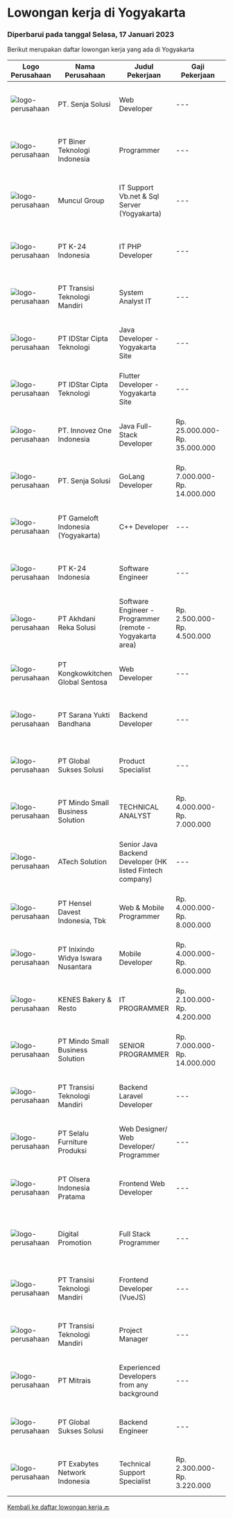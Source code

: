 
  # Lowongan kerja di Yogyakarta

  ### Diperbarui pada tanggal Selasa, 17 Januari 2023

  Berikut merupakan daftar lowongan kerja yang ada di Yogyakarta

  |Logo Perusahaan | Nama Perusahaan | Judul Pekerjaan | Gaji Pekerjaan | Lokasi | Deskripsi | Tanggal diunggah | Pranala |
  | -------------- | --------------- | --------------- | --------- | --------- | -------------- | ------- | ----------- |
  |![logo-perusahaan](https://image-service-cdn.seek.com.au/99211460ddfbe1ca45d1083d5ea115d6020bae3c/ee4dce1061f3f616224767ad58cb2fc751b8d2dc)|PT. Senja Solusi|Web Developer|---|Bandung|We are looking for skilled and fast learning Web Developers who want to work on innovative projects and products for regional and international...|Senin, 16 Januari 2023|https://www.jobstreet.co.id/id/job/web-developer-4183663?token=0~fa75878f-9992-458b-9a49-5d42a34fa5ea&sectionRank=1&jobId=jobstreet-id-job-4183663|
|![logo-perusahaan](https://image-service-cdn.seek.com.au/90604843032c576b8e30b8b6ae6a45b4a9bf88ea/ee4dce1061f3f616224767ad58cb2fc751b8d2dc)|PT Biner Teknologi Indonesia|Programmer|---|Jakarta Pusat|Kualifikasi: Pendidikan minimal SMK atau sederajat. Pengalaman bekerja sebagai programmer minimal 1 (satu) tahun. Menguasai salah satu dari bahasa...|Sabtu, 14 Januari 2023|https://www.jobstreet.co.id/id/job/programmer-4169958?token=0~fa75878f-9992-458b-9a49-5d42a34fa5ea&sectionRank=2&jobId=jobstreet-id-job-4169958|
|![logo-perusahaan](https://image-service-cdn.seek.com.au/69fde52f2034077fc0aa6e4838ef59b60c6d2d28/ee4dce1061f3f616224767ad58cb2fc751b8d2dc)|Muncul Group|IT Support Vb.net & Sql Server (Yogyakarta)|---|Yogyakarta|Deskripsi Pekerjaan : Mahir menggunakan bahasa pemrograman VB NET Desktop maupun Web (ASP.NET) Mahir menggunakan bahasa pemrograman SQL khususnya...|Kamis, 12 Januari 2023|https://www.jobstreet.co.id/id/job/it-support-vb.net-sql-server-yogyakarta-4159031?token=0~fa75878f-9992-458b-9a49-5d42a34fa5ea&sectionRank=3&jobId=jobstreet-id-job-4159031|
|![logo-perusahaan](https://image-service-cdn.seek.com.au/73afeadf1749c79edcf1d1b4f6ba6dbb1684b721/ee4dce1061f3f616224767ad58cb2fc751b8d2dc)|PT K-24 Indonesia|IT PHP Developer|---|Yogyakarta|Mengintegrasikan elemen yang dipakai user dengan elemen yang dkembangkan oleh Front-end Dveloper Membuat modul PHP yang efisien Menguji dan...|Sabtu, 14 Januari 2023|https://www.jobstreet.co.id/id/job/it-php-developer-4182958?token=0~fa75878f-9992-458b-9a49-5d42a34fa5ea&sectionRank=4&jobId=jobstreet-id-job-4182958|
|![logo-perusahaan](https://image-service-cdn.seek.com.au/b282dd8b9ab3571cdc718527a8470c39dde8a380/ee4dce1061f3f616224767ad58cb2fc751b8d2dc)|PT Transisi Teknologi Mandiri|System Analyst IT|---|Sleman|Kualifikasi:- Memiliki pengalaman minimal 1 tahun dengan pengembangan aplikasi sebagai programmer- Mampu melakukan analisis dan perancangan aplikasi-...|Kamis, 12 Januari 2023|https://www.jobstreet.co.id/id/job/system-analyst-it-4180295?token=0~fa75878f-9992-458b-9a49-5d42a34fa5ea&sectionRank=5&jobId=jobstreet-id-job-4180295|
|![logo-perusahaan](https://image-service-cdn.seek.com.au/5d3879f4175254070d6df25a44d4278779a2b72f/ee4dce1061f3f616224767ad58cb2fc751b8d2dc)|PT IDStar Cipta Teknologi|Java Developer - Yogyakarta Site|---|Yogyakarta|We are an IT consultant company based in Jakarta. IDStar facilitates between customers and our IT expertise—our Stars. We provide customers our best...|Senin, 16 Januari 2023|https://www.jobstreet.co.id/id/job/java-developer-yogyakarta-site-4184211?token=0~fa75878f-9992-458b-9a49-5d42a34fa5ea&sectionRank=6&jobId=jobstreet-id-job-4184211|
|![logo-perusahaan](https://image-service-cdn.seek.com.au/5d3879f4175254070d6df25a44d4278779a2b72f/ee4dce1061f3f616224767ad58cb2fc751b8d2dc)|PT IDStar Cipta Teknologi|Flutter Developer - Yogyakarta Site|---|Yogyakarta|Requirements: Bachelor's degree or equivalent in Computer Science 3+ years' experience in Frontend and Mobile Development Familiarity with mobile...|Senin, 16 Januari 2023|https://www.jobstreet.co.id/id/job/flutter-developer-yogyakarta-site-4184090?token=0~fa75878f-9992-458b-9a49-5d42a34fa5ea&sectionRank=7&jobId=jobstreet-id-job-4184090|
|![logo-perusahaan](https://image-service-cdn.seek.com.au/b298687ae02f9798573838624580ad51c34fe2f1/ee4dce1061f3f616224767ad58cb2fc751b8d2dc)|PT. Innovez One Indonesia|Java Full-Stack Developer|Rp. 25.000.000-Rp. 35.000.000|Jakarta Raya|We are looking for a dynamic and talented Java Full-Stack Developer with strong OOAD background to join our global team. You will work in a SCRUM team...|Minggu, 15 Januari 2023|https://www.jobstreet.co.id/id/job/java-full-stack-developer-4172159?token=0~fa75878f-9992-458b-9a49-5d42a34fa5ea&sectionRank=8&jobId=jobstreet-id-job-4172159|
|![logo-perusahaan](https://image-service-cdn.seek.com.au/aeb63e57fcb183028bc4c65d684f95f0e2f95a82/ee4dce1061f3f616224767ad58cb2fc751b8d2dc)|PT. Senja Solusi|GoLang Developer|Rp. 7.000.000-Rp. 14.000.000|Jakarta Selatan|Job Descriptions:We are looking for a great Golang Developers with a strong understanding of how best to leverage and exploit the language’s unique...|Senin, 16 Januari 2023|https://www.jobstreet.co.id/id/job/golang-developer-4183621?token=0~fa75878f-9992-458b-9a49-5d42a34fa5ea&sectionRank=9&jobId=jobstreet-id-job-4183621|
|![logo-perusahaan](https://image-service-cdn.seek.com.au/e71d517696b76186b066fae7807098ca294c66fd/ee4dce1061f3f616224767ad58cb2fc751b8d2dc)|PT Gameloft Indonesia (Yogyakarta)|C++  Developer|---|Yogyakarta|JOB DESCRIPTION :  General as a developer: Implement the features and complete the tasks assigned with a high level of quality, minimal errors or...|Minggu, 15 Januari 2023|https://www.jobstreet.co.id/id/job/c-developer-4171977?token=0~fa75878f-9992-458b-9a49-5d42a34fa5ea&sectionRank=10&jobId=jobstreet-id-job-4171977|
|![logo-perusahaan](https://image-service-cdn.seek.com.au/73afeadf1749c79edcf1d1b4f6ba6dbb1684b721/ee4dce1061f3f616224767ad58cb2fc751b8d2dc)|PT K-24 Indonesia|Software Engineer|---|Yogyakarta|- mengerjakan pengembangan aplikasi website, android, ios K24Klik- mengerjakan pengembangan software internal di K24Klik- terus belajar teknologi...|Jumat, 13 Januari 2023|https://www.jobstreet.co.id/id/job/software-engineer-4167238?token=0~fa75878f-9992-458b-9a49-5d42a34fa5ea&sectionRank=11&jobId=jobstreet-id-job-4167238|
|![logo-perusahaan](https://image-service-cdn.seek.com.au/6e8788e55b83d22af1022fe3067e73fdcb032b02/ee4dce1061f3f616224767ad58cb2fc751b8d2dc)|PT Akhdani Reka Solusi|Software Engineer - Programmer (remote - Yogyakarta area)|Rp. 2.500.000-Rp. 4.500.000|Yogyakarta|Keuntungan Junior level / fresh grad sedang cari pengalaman kerja? Tempat kerja yang mendidik team atas kerja keras dan kreativitas? dan bekerja...|Kamis, 12 Januari 2023|https://www.jobstreet.co.id/id/job/software-engineer-programmer-remote-yogyakarta-area-4180268?token=0~fa75878f-9992-458b-9a49-5d42a34fa5ea&sectionRank=12&jobId=jobstreet-id-job-4180268|
|![logo-perusahaan](https://image-service-cdn.seek.com.au/5c84dfca4f449a35326df52d5fa17775a436bc8c/ee4dce1061f3f616224767ad58cb2fc751b8d2dc)|PT Kongkowkitchen Global Sentosa|Web Developer|---|Makassar|Kualifikasi: Pendidikan Min. S1 Teknik Informatika Pengalaman Min. 1 tahun. Memahami dan menguasai bahasa programmer. Berpengalaman membuat program...|Kamis, 12 Januari 2023|https://www.jobstreet.co.id/id/job/web-developer-4179517?token=0~fa75878f-9992-458b-9a49-5d42a34fa5ea&sectionRank=13&jobId=jobstreet-id-job-4179517|
|![logo-perusahaan](https://image-service-cdn.seek.com.au/d532815e7d216534ef42926c57edf5adad2c549a/ee4dce1061f3f616224767ad58cb2fc751b8d2dc)|PT Sarana Yukti Bandhana|Backend Developer|---|Yogyakarta|Job Description : Explore current new available technology in the market to be implemented in the company Analyze current system and give necessary...|Jumat, 13 Januari 2023|https://www.jobstreet.co.id/id/job/backend-developer-4166997?token=0~fa75878f-9992-458b-9a49-5d42a34fa5ea&sectionRank=14&jobId=jobstreet-id-job-4166997|
|![logo-perusahaan](https://image-service-cdn.seek.com.au/f494db2ac8c7d08350bf47fb863706a2c8511c12/ee4dce1061f3f616224767ad58cb2fc751b8d2dc)|PT Global Sukses Solusi|Product Specialist|---|Yogyakarta|Develop and conduct research for Product Development. Develop and implement strategies for Product Development. Implement and evaluate the Product...|Jumat, 13 Januari 2023|https://www.jobstreet.co.id/id/job/product-specialist-4167375?token=0~fa75878f-9992-458b-9a49-5d42a34fa5ea&sectionRank=15&jobId=jobstreet-id-job-4167375|
|![logo-perusahaan](https://i.ibb.co/sqvTCh9/112815900-stock-vector-no-image-available-icon-flat-vector.webp)|PT Mindo Small Business Solution|TECHNICAL ANALYST|Rp. 4.000.000-Rp. 7.000.000|Yogyakarta|Minimum Qualifications and Experience : Bachelor's degree in related fields. Have at least 2 years of working experience in the related field...|Jumat, 13 Januari 2023|https://www.jobstreet.co.id/id/job/technical-analyst-4181182?token=0~fa75878f-9992-458b-9a49-5d42a34fa5ea&sectionRank=16&jobId=jobstreet-id-job-4181182|
|![logo-perusahaan](https://image-service-cdn.seek.com.au/01cd86444ba33e86855e0cce80ed2ebf9dcff3e2/ee4dce1061f3f616224767ad58cb2fc751b8d2dc)|ATech Solution|Senior Java Backend Developer (HK listed Fintech company)|---|Bali|Roles &amp; Responsibilities: Analyzing existing systems and business models Understanding software development lifecycle Translating client...|Sabtu, 14 Januari 2023|https://www.jobstreet.co.id/id/job/senior-java-backend-developer-hk-listed-fintech-company-4162140?token=0~fa75878f-9992-458b-9a49-5d42a34fa5ea&sectionRank=17&jobId=jobstreet-id-job-4162140|
|![logo-perusahaan](https://image-service-cdn.seek.com.au/4b7144cb6b457731b0550005e5a810050d5e2d3b/ee4dce1061f3f616224767ad58cb2fc751b8d2dc)|PT Hensel Davest Indonesia, Tbk|Web & Mobile Programmer|Rp. 4.000.000-Rp. 8.000.000|Makassar|Kualifikasi : Pendidikan minimal S1 dari Informasi Teknologi atau Sistem Informasi Memiliki pengalaman minimal 3 Tahun di posisi yang sama Menguasai...|Kamis, 12 Januari 2023|https://www.jobstreet.co.id/id/job/web-mobile-programmer-4179447?token=0~fa75878f-9992-458b-9a49-5d42a34fa5ea&sectionRank=18&jobId=jobstreet-id-job-4179447|
|![logo-perusahaan](https://image-service-cdn.seek.com.au/517d13e469b6266fbbf8bfe0dea8e6ee1a5d07b3/ee4dce1061f3f616224767ad58cb2fc751b8d2dc)|PT Inixindo Widya Iswara Nusantara|Mobile Developer|Rp. 4.000.000-Rp. 6.000.000|Yogyakarta|Mengembangkan aplikasi berbasis mobile Melakukan test integrasi sistem Persyaratan Berpengalaman dengan: Android Studio, React Native (Redux, State...|Sabtu, 14 Januari 2023|https://www.jobstreet.co.id/id/job/mobile-developer-4161739?token=0~fa75878f-9992-458b-9a49-5d42a34fa5ea&sectionRank=19&jobId=jobstreet-id-job-4161739|
|![logo-perusahaan](https://image-service-cdn.seek.com.au/d8dc3c0c6149ff90fc49e7fe4f5fbc9776034f16/ee4dce1061f3f616224767ad58cb2fc751b8d2dc)|KENES Bakery & Resto|IT PROGRAMMER|Rp. 2.100.000-Rp. 4.200.000|Sleman|Kualifikasi : Minimal D3 Teknik Informatika, Sistem Informasi atau sejenisnya Memahami dasar pemrograman WEB PHP (cakephp &amp; python lebih di...|Selasa, 10 Januari 2023|https://www.jobstreet.co.id/id/job/it-programmer-4175280?token=0~fa75878f-9992-458b-9a49-5d42a34fa5ea&sectionRank=20&jobId=jobstreet-id-job-4175280|
|![logo-perusahaan](https://i.ibb.co/sqvTCh9/112815900-stock-vector-no-image-available-icon-flat-vector.webp)|PT Mindo Small Business Solution|SENIOR PROGRAMMER|Rp. 7.000.000-Rp. 14.000.000|Yogyakarta|Qualifications: Expertise in one of these Programming languages is a must (python, PHP or Golang). Good analytical skills and ability to follow the...|Jumat, 13 Januari 2023|https://www.jobstreet.co.id/id/job/senior-programmer-4181180?token=0~fa75878f-9992-458b-9a49-5d42a34fa5ea&sectionRank=21&jobId=jobstreet-id-job-4181180|
|![logo-perusahaan](https://image-service-cdn.seek.com.au/b282dd8b9ab3571cdc718527a8470c39dde8a380/ee4dce1061f3f616224767ad58cb2fc751b8d2dc)|PT Transisi Teknologi Mandiri|Backend Laravel Developer|---|Sleman|Kualifikasi :- Memiliki pengalaman minimal 1 tahun dengan Laravel PHP Framework, SQL, dan Javascript- Pernah mengerjakan minimal 1 project...|Kamis, 12 Januari 2023|https://www.jobstreet.co.id/id/job/backend-laravel-developer-4180337?token=0~fa75878f-9992-458b-9a49-5d42a34fa5ea&sectionRank=22&jobId=jobstreet-id-job-4180337|
|![logo-perusahaan](https://image-service-cdn.seek.com.au/65f7e66c4fd632f2d9a1ce192f126731f2e7e699/ee4dce1061f3f616224767ad58cb2fc751b8d2dc)|PT Selalu Furniture Produksi|Web Designer/ Web Developer/ Programmer|---|Sleman|Web Designer / Web Developer / ProgrammerQualifications:1.      Have the similar roles as Web Designer/ Developer/ Programmer min.2 years2.      A...|Jumat, 13 Januari 2023|https://www.jobstreet.co.id/id/job/web-designer-web-developer-programmer-4167171?token=0~fa75878f-9992-458b-9a49-5d42a34fa5ea&sectionRank=23&jobId=jobstreet-id-job-4167171|
|![logo-perusahaan](https://image-service-cdn.seek.com.au/90e9bb2e5bcac40b68d491aafb34203d371349a1/ee4dce1061f3f616224767ad58cb2fc751b8d2dc)|PT Olsera Indonesia Pratama|Frontend Web Developer|---|Jakarta Raya|Job Desc : Create responsive, detailed, and high quality UI based on VueJs/ReactJS framework, work closely with UI/UX designer and backend developer....|Kamis, 12 Januari 2023|https://www.jobstreet.co.id/id/job/frontend-web-developer-4179619?token=0~fa75878f-9992-458b-9a49-5d42a34fa5ea&sectionRank=24&jobId=jobstreet-id-job-4179619|
|![logo-perusahaan](https://image-service-cdn.seek.com.au/78953a0afd83ed3cf4cea112a88e0a350fdfa70b/ee4dce1061f3f616224767ad58cb2fc751b8d2dc)|Digital Promotion|Full Stack Programmer|---|Yogyakarta|SYARAT: Ada pengalaman menggunakan Bahasa Pemrograman (PHP, Code Igniter/Framework/Laravel Framework, HTML5, CSS, JavaScript, JQuery, AJAX) Familiar...|Jumat, 13 Januari 2023|https://www.jobstreet.co.id/id/job/full-stack-programmer-4181716?token=0~fa75878f-9992-458b-9a49-5d42a34fa5ea&sectionRank=25&jobId=jobstreet-id-job-4181716|
|![logo-perusahaan](https://image-service-cdn.seek.com.au/b282dd8b9ab3571cdc718527a8470c39dde8a380/ee4dce1061f3f616224767ad58cb2fc751b8d2dc)|PT Transisi Teknologi Mandiri|Frontend Developer (VueJS)|---|Sleman|Kualifikasi:- Memiliki pengalaman minimal 1 tahun dengan HTML, CSS, Javascript, LESS/SASS- Pernah mengerjakan minimal 2x proyek dengan menggunakan...|Kamis, 12 Januari 2023|https://www.jobstreet.co.id/id/job/frontend-developer-vuejs-4180329?token=0~fa75878f-9992-458b-9a49-5d42a34fa5ea&sectionRank=26&jobId=jobstreet-id-job-4180329|
|![logo-perusahaan](https://image-service-cdn.seek.com.au/8061b4747bd91607c16a3a9c9b760e0b06d70d3a/ee4dce1061f3f616224767ad58cb2fc751b8d2dc)|PT Transisi Teknologi Mandiri|Project Manager|---|Sleman|Kualifikasi:• Memiliki pengalaman minimal 1 tahun dengan pengembangan aplikasi sebagai programmer• Memiliki pengalaman pengembangan aplikasi sebagai...|Rabu, 11 Januari 2023|https://www.jobstreet.co.id/id/job/project-manager-4178568?token=0~fa75878f-9992-458b-9a49-5d42a34fa5ea&sectionRank=27&jobId=jobstreet-id-job-4178568|
|![logo-perusahaan](https://image-service-cdn.seek.com.au/969b0c47f133a1e0155056a5d964c63953dd6304/ee4dce1061f3f616224767ad58cb2fc751b8d2dc)|PT Mitrais|Experienced Developers from any background|---|Bali|Build your Career with Mitrais ! We're looking for experienced Software Engineers from any background to be part of our team. What will you be doing? ...|Jumat, 13 Januari 2023|https://www.jobstreet.co.id/id/job/experienced-developers-from-any-background-4181112?token=0~fa75878f-9992-458b-9a49-5d42a34fa5ea&sectionRank=28&jobId=jobstreet-id-job-4181112|
|![logo-perusahaan](https://image-service-cdn.seek.com.au/f494db2ac8c7d08350bf47fb863706a2c8511c12/ee4dce1061f3f616224767ad58cb2fc751b8d2dc)|PT Global Sukses Solusi|Backend Engineer|---|Yogyakarta|Job Summary Our backend programmer will develop and maintain custom modifications to ERP's core system. Develop and maintain data integration and...|Rabu, 11 Januari 2023|https://www.jobstreet.co.id/id/job/backend-engineer-4178898?token=0~fa75878f-9992-458b-9a49-5d42a34fa5ea&sectionRank=29&jobId=jobstreet-id-job-4178898|
|![logo-perusahaan](https://image-service-cdn.seek.com.au/d9717523e5372f63adb1fd5f2751b16e2884631a/ee4dce1061f3f616224767ad58cb2fc751b8d2dc)|PT Exabytes Network Indonesia|Technical Support Specialist|Rp. 2.300.000-Rp. 3.220.000|Yogyakarta|• To provide technical assistance to clients for products &amp; services offered by Exabytes• To provide guidance to clients for products &amp;...|Senin, 09 Januari 2023|https://www.jobstreet.co.id/id/job/technical-support-specialist-4174089?token=0~fa75878f-9992-458b-9a49-5d42a34fa5ea&sectionRank=30&jobId=jobstreet-id-job-4174089|


  [Kembali ke daftar lowongan kerja 🔙](../README.md#daftar-lowongan-kerja)
  